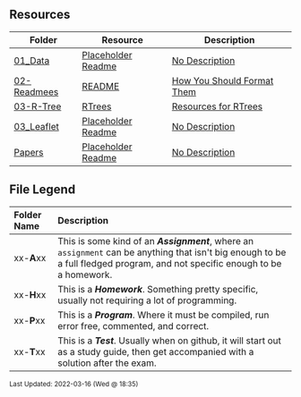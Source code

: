 ## Resources
| Folder | Resource | Description|
 | ------------|------------|------------|
 | [01_Data](https://github.com/rugbyprof/4553-Spatial-DS/tree/master/Resources/01_Data) | [ Placeholder Readme ](https://github.com/rugbyprof/4553-Spatial-DS/tree/master/Resources/01_Data) | [ No Description](https://github.com/rugbyprof/4553-Spatial-DS/tree/master/Resources/01_Data) | [N/A](https://github.com/rugbyprof/4553-Spatial-DS/tree/master/Resources/01_Data) |
 | [02-Readmees](https://github.com/rugbyprof/4553-Spatial-DS/tree/master/Resources/02-Readmees) | [ README ](https://github.com/rugbyprof/4553-Spatial-DS/tree/master/Resources/02-Readmees) | [ How You Should Format Them](https://github.com/rugbyprof/4553-Spatial-DS/tree/master/Resources/02-Readmees) | [02-Readmees](https://github.com/rugbyprof/4553-Spatial-DS/tree/master/Resources/02-Readmees) | [ README's For Assignments](https://github.com/rugbyprof/4553-Spatial-DS/tree/master/Resources/02-Readmees) | [02-Readmees](https://github.com/rugbyprof/4553-Spatial-DS/tree/master/Resources/02-Readmees) | [ Common Errors](https://github.com/rugbyprof/4553-Spatial-DS/tree/master/Resources/02-Readmees) | [02-Readmees](https://github.com/rugbyprof/4553-Spatial-DS/tree/master/Resources/02-Readmees) | [ Example Assignment README](https://github.com/rugbyprof/4553-Spatial-DS/tree/master/Resources/02-Readmees) | [02-Readmees](https://github.com/rugbyprof/4553-Spatial-DS/tree/master/Resources/02-Readmees) | [ P02 ](https://github.com/rugbyprof/4553-Spatial-DS/tree/master/Resources/02-Readmees) | [ Bouncy Balls](https://github.com/rugbyprof/4553-Spatial-DS/tree/master/Resources/02-Readmees) | [02-Readmees](https://github.com/rugbyprof/4553-Spatial-DS/tree/master/Resources/02-Readmees) | [ Sally Smith](https://github.com/rugbyprof/4553-Spatial-DS/tree/master/Resources/02-Readmees) | [02-Readmees](https://github.com/rugbyprof/4553-Spatial-DS/tree/master/Resources/02-Readmees) | [ Description:](https://github.com/rugbyprof/4553-Spatial-DS/tree/master/Resources/02-Readmees) | [02-Readmees](https://github.com/rugbyprof/4553-Spatial-DS/tree/master/Resources/02-Readmees) | [ Files](https://github.com/rugbyprof/4553-Spatial-DS/tree/master/Resources/02-Readmees) | [02-Readmees](https://github.com/rugbyprof/4553-Spatial-DS/tree/master/Resources/02-Readmees) | [|      | File            | Description                                        |](https://github.com/rugbyprof/4553-Spatial-DS/tree/master/Resources/02-Readmees) | [02-Readmees](https://github.com/rugbyprof/4553-Spatial-DS/tree/master/Resources/02-Readmees) | [ Instructions](https://github.com/rugbyprof/4553-Spatial-DS/tree/master/Resources/02-Readmees) | [N/A](https://github.com/rugbyprof/4553-Spatial-DS/tree/master/Resources/02-Readmees) |
 | [03-R-Tree](https://github.com/rugbyprof/4553-Spatial-DS/tree/master/Resources/03-R-Tree) | [ RTrees ](https://github.com/rugbyprof/4553-Spatial-DS/tree/master/Resources/03-R-Tree) | [ Resources for RTrees](https://github.com/rugbyprof/4553-Spatial-DS/tree/master/Resources/03-R-Tree) | [03-R-Tree](https://github.com/rugbyprof/4553-Spatial-DS/tree/master/Resources/03-R-Tree) | [|      | Name                                     | Description              |](https://github.com/rugbyprof/4553-Spatial-DS/tree/master/Resources/03-R-Tree) | [N/A](https://github.com/rugbyprof/4553-Spatial-DS/tree/master/Resources/03-R-Tree) |
 | [03_Leaflet](https://github.com/rugbyprof/4553-Spatial-DS/tree/master/Resources/03_Leaflet) | [ Placeholder Readme ](https://github.com/rugbyprof/4553-Spatial-DS/tree/master/Resources/03_Leaflet) | [ No Description](https://github.com/rugbyprof/4553-Spatial-DS/tree/master/Resources/03_Leaflet) | [N/A](https://github.com/rugbyprof/4553-Spatial-DS/tree/master/Resources/03_Leaflet) |
 | [Papers](https://github.com/rugbyprof/4553-Spatial-DS/tree/master/Resources/Papers) | [ Placeholder Readme ](https://github.com/rugbyprof/4553-Spatial-DS/tree/master/Resources/Papers) | [ No Description](https://github.com/rugbyprof/4553-Spatial-DS/tree/master/Resources/Papers) | [N/A](https://github.com/rugbyprof/4553-Spatial-DS/tree/master/Resources/Papers) |
 
    
## File Legend

| Folder Name | Description |
|:-----------|:-------------|
|xx-**A**xx | This is some kind of an ***Assignment***, where an `assignment` can be anything that isn't big enough to be a full fledged program, and not specific enough to be a homework. |
|xx-**H**xx | This is a ***Homework***. Something pretty specific, usually not requiring a lot of programming. |
|xx-**P**xx | This is a ***Program***. Where it must be compiled, run error free, commented, and correct. |
|xx-**T**xx | This is a ***Test***. Usually when on github, it will start out as a study guide, then get accompanied with a solution after the exam. |

    
<sup>Last Updated: 2022-03-16 (Wed @ 18:35)</sup>